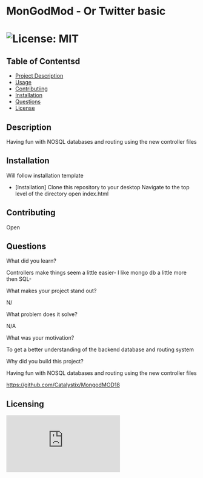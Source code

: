 
  
  # MonGodMod - Or Twitter	basic

  # ![License: MIT](https://img.shields.io/badge/License-MIT-yellow.svg)

  ## Table of Contentsd
  - [Project Description](#Description)
  - [Usage](#Usage)
  - [Contributiing](#Contributing)
  - [Installation](#Installation)
  - [Questions](#Questions)
  - [License](#license)

  ## Description
  Having fun with NOSQL databases and routing using the new controller files

  ## Installation
  Will follow installation template
  - [Installation]
  Clone this repository to your desktop
  Navigate to the top level of the directory
  open index.html

  ## Contributing
  Open

  ## Questions
  What did you learn?

  Controllers make things seem a little easier- I like mongo db a little more then SQL-     

  What makes your project stand out?

  N/

  What problem does it solve?

  N/A

  What was your motivation?

  To get a better understanding of the backend database and routing system

  Why did you build this project?
  
  Having fun with NOSQL databases and routing using the new controller files
  
 https://github.com/Catalystix/MongodMOD18

  
  ## Licensing
   ![License: MIT](https://https://www.mit.edu/~amini/LICENSE.md) 